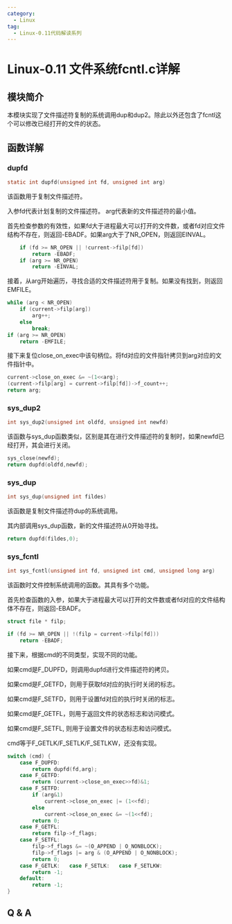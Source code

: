 ```yaml
---
category:
  - Linux
tag:
  - Linux-0.11代码解读系列
---
```


# Linux-0.11 文件系统fcntl.c详解

## 模块简介
本模块实现了文件描述符复制的系统调用dup和dup2。除此以外还包含了fcntl这个可以修改已经打开的文件的状态。

## 函数详解

### dupfd
```c
static int dupfd(unsigned int fd, unsigned int arg)
```
该函数用于复制文件描述符。

入参fd代表计划复制的文件描述符。 arg代表新的文件描述符的最小值。

首先检查参数的有效性，如果fd大于进程最大可以打开的文件数，或者fd对应文件结构不存在，则返回-EBADF。如果arg大于了NR_OPEN，则返回EINVAL。
```c
	if (fd >= NR_OPEN || !current->filp[fd])
		return -EBADF;
	if (arg >= NR_OPEN)
		return -EINVAL;
```

接着，从arg开始遍历，寻找合适的文件描述符用于复制。如果没有找到，则返回EMFILE。
```c
while (arg < NR_OPEN)
    if (current->filp[arg])
        arg++;
    else
        break;
if (arg >= NR_OPEN)
    return -EMFILE;
```

接下来复位close_on_exec中该句柄位。将fd对应的文件指针拷贝到arg对应的文件指针中。
```c
current->close_on_exec &= ~(1<<arg);
(current->filp[arg] = current->filp[fd])->f_count++;
return arg;
```

### sys_dup2
```c
int sys_dup2(unsigned int oldfd, unsigned int newfd)
```
该函数与sys_dup函数类似，区别是其在进行文件描述符的复制时，如果newfd已经打开，其会进行关闭。

```c
sys_close(newfd);
return dupfd(oldfd,newfd);
```

### sys_dup
```c
int sys_dup(unsigned int fildes)
```
该函数是复制文件描述符dup的系统调用。

其内部调用sys_dup函数，新的文件描述符从0开始寻找。

```c
return dupfd(fildes,0);
```

### sys_fcntl
```c
int sys_fcntl(unsigned int fd, unsigned int cmd, unsigned long arg)
```
该函数时文件控制系统调用的函数。其具有多个功能。

首先检查函数的入参，如果大于进程最大可以打开的文件数或者fd对应的文件结构体不存在，则返回-EBADF。
```c
struct file * filp;

if (fd >= NR_OPEN || !(filp = current->filp[fd]))
    return -EBADF;
```

接下来，根据cmd的不同类型，实现不同的功能。

如果cmd是F_DUPFD，则调用dupfd进行文件描述符的拷贝。

如果cmd是F_GETFD，则用于获取fd对应的执行时关闭的标志。

如果cmd是F_SETFD，则用于设置fd对应的执行时关闭的标志。

如果cmd是F_GETFL，则用于返回文件的状态标志和访问模式。

如果cmd是F_SETFL, 则用于设置文件的状态标志和访问模式。

cmd等于F_GETLK/F_SETLK/F_SETLKW，还没有实现。
```c
switch (cmd) {
    case F_DUPFD:
        return dupfd(fd,arg);
    case F_GETFD:
        return (current->close_on_exec>>fd)&1;
    case F_SETFD:
        if (arg&1)
            current->close_on_exec |= (1<<fd);
        else
            current->close_on_exec &= ~(1<<fd);
        return 0;
    case F_GETFL:
        return filp->f_flags;
    case F_SETFL:
        filp->f_flags &= ~(O_APPEND | O_NONBLOCK);
        filp->f_flags |= arg & (O_APPEND | O_NONBLOCK);
        return 0;
    case F_GETLK:	case F_SETLK:	case F_SETLKW:
        return -1;
    default:
        return -1;
}
```

## Q & A